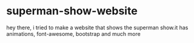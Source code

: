 # superman-show-website
hey there, i tried to make a website that shows the superman show.it has animations, font-awesome, bootstrap and much more 
